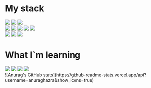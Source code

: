 <h1>My stack</h1>
<div>
  <img src="https://img.icons8.com/color/48/null/golang.png"/>
  <img src="https://img.icons8.com/color/48/null/python--v1.png"/>
  <img src="https://img.icons8.com/color/48/null/sql.png"/>
</div>
<div>
  <img src="https://img.icons8.com/color/48/null/html-5--v1.png"/>
  <img src="https://img.icons8.com/color/48/null/css3.png"/>
  <img src="https://img.icons8.com/color/48/null/javascript--v1.png"/>
  <img src="https://img.icons8.com/color/48/null/react-native.png"/>
  <img src="https://img.icons8.com/color/48/null/gatsbyjs.png"/></div>
<div>
  <img src="https://img.icons8.com/color/48/null/linux--v1.png"/>
  <img src="https://img.icons8.com/color/48/null/visual-studio-code-2019.png"/>
  <img src="https://img.icons8.com/color/48/null/git.png"/>
</div>

<h1>What I`m learning</h1>
<div>
  <img src="https://img.icons8.com/color/48/null/nodejs.png"/>
  <img src="https://img.icons8.com/color/48/null/mongodb.png"/>
  <img src="https://img.icons8.com/color/48/null/sass.png"/>
  <img src="https://img.icons8.com/color/48/null/tailwindcss.png"/>
</div>
![Anurag's GitHub stats](https://github-readme-stats.vercel.app/api?username=anuraghazra&show_icons=true)
